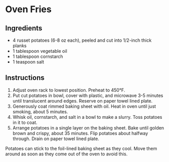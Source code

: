 # Oven Fries

## Ingredients

- 4 russet potatoes (6-8 oz each), peeled and cut into 1/2-inch thick planks
- 1 tablespoon vegetable oil
- 1 tablespoon cornstarch
- 1 teaspoon salt

## Instructions

1. Adjust oven rack to lowest position. Preheat to 450°F.
2. Put cut potatoes in bowl, cover with plastic, and microwave 3-5 minutes until translucent around edges. Reserve on paper towel lined plate.
3. Generously coat rimmed baking sheet with oil. Heat in oven until just smoking, about 5 minutes.
4. Whisk oil, cornstarch, and salt in a bowl to make a slurry. Toss potatoes in it to coat.
5. Arrange potatoes in a single layer on the baking sheet. Bake until golden brown and crispy, about 35 minutes. Flip potatoes about halfway through. Drain on paper towel lined plate.

Potatoes can stick to the foil-lined baking sheet as they cool. Move them around as soon as they come out of the oven to avoid this.
